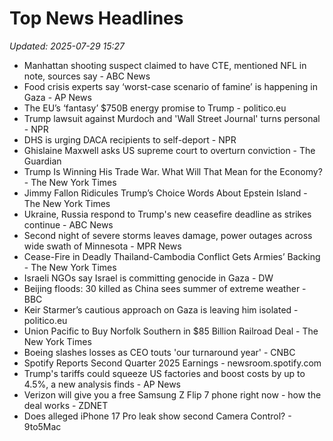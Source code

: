 # Top News Headlines

_Updated: 2025-07-29 15:27_

- Manhattan shooting suspect claimed to have CTE, mentioned NFL in note, sources say - ABC News
- Food crisis experts say ‘worst-case scenario of famine’ is happening in Gaza - AP News
- The EU’s ‘fantasy’ $750B energy promise to Trump - politico.eu
- Trump lawsuit against Murdoch and 'Wall Street Journal' turns personal - NPR
- DHS is urging DACA recipients to self-deport - NPR
- Ghislaine Maxwell asks US supreme court to overturn conviction - The Guardian
- Trump Is Winning His Trade War. What Will That Mean for the Economy? - The New York Times
- Jimmy Fallon Ridicules Trump’s Choice Words About Epstein Island - The New York Times
- Ukraine, Russia respond to Trump's new ceasefire deadline as strikes continue - ABC News
- Second night of severe storms leaves damage, power outages across wide swath of Minnesota - MPR News
- Cease-Fire in Deadly Thailand-Cambodia Conflict Gets Armies’ Backing - The New York Times
- Israeli NGOs say Israel is committing genocide in Gaza - DW
- Beijing floods: 30 killed as China sees summer of extreme weather - BBC
- Keir Starmer’s cautious approach on Gaza is leaving him isolated - politico.eu
- Union Pacific to Buy Norfolk Southern in $85 Billion Railroad Deal - The New York Times
- Boeing slashes losses as CEO touts 'our turnaround year' - CNBC
- Spotify Reports Second Quarter 2025 Earnings - newsroom.spotify.com
- Trump's tariffs could squeeze US factories and boost costs by up to 4.5%, a new analysis finds - AP News
- Verizon will give you a free Samsung Z Flip 7 phone right now - how the deal works - ZDNET
- Does alleged iPhone 17 Pro leak show second Camera Control? - 9to5Mac